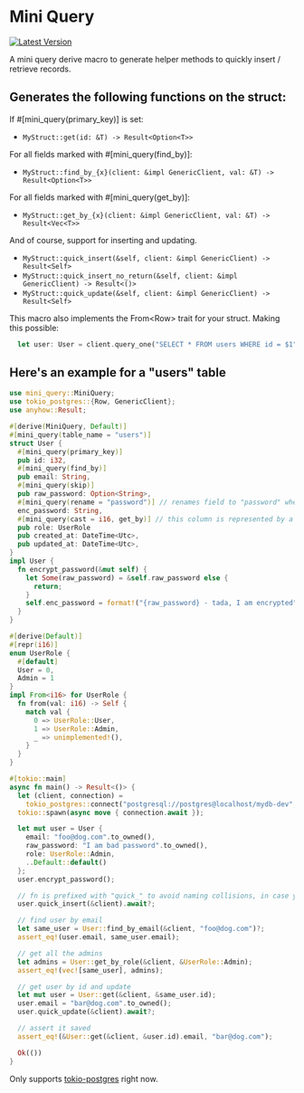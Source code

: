 # Mini Query

[![Latest Version](https://img.shields.io/crates/v/mini-query.svg)](https://crates.io/crates/mini-query)

A mini query derive macro to generate helper methods to quickly insert / retrieve records.

## Generates the following functions on the struct:

If #[mini_query(primary_key)] is set:

- `MyStruct::get(id: &T) -> Result<Option<T>>`

For all fields marked with #[mini_query(find_by)]:

- `MyStruct::find_by_{x}(client: &impl GenericClient, val: &T) -> Result<Option<T>>`

For all fields marked with #[mini_query(get_by)]:

- `MyStruct::get_by_{x}(client: &impl GenericClient, val: &T) -> Result<Vec<T>>`

And of course, support for inserting and updating.

- `MyStruct::quick_insert(&self, client: &impl GenericClient) -> Result<Self>`
- `MyStruct::quick_insert_no_return(&self, client: &impl GenericClient) -> Result<()>`
- `MyStruct::quick_update(&self, client: &impl GenericClient) -> Result<Self>`

This macro also implements the From\<Row> trait for your struct. Making this possible:

```rust
  let user: User = client.query_one("SELECT * FROM users WHERE id = $1", &[&1]).await?.into();
```

## Here's an example for a "users" table

```rust
use mini_query::MiniQuery;
use tokio_postgres::{Row, GenericClient};
use anyhow::Result;

#[derive(MiniQuery, Default)]
#[mini_query(table_name = "users")]
struct User {
  #[mini_query(primary_key)]
  pub id: i32,
  #[mini_query(find_by)]
  pub email: String,
  #[mini_query(skip)]
  pub raw_password: Option<String>,
  #[mini_query(rename = "password")] // renames field to "password" when saving
  enc_password: String,
  #[mini_query(cast = i16, get_by)] // this column is represented by a smallint in postgres
  pub role: UserRole
  pub created_at: DateTime<Utc>,
  pub updated_at: DateTime<Utc>,
}
impl User {
  fn encrypt_password(&mut self) {
    let Some(raw_password) = &self.raw_password else {
      return;
    }
    self.enc_password = format!("{raw_password} - tada, I am encrypted");
  }
}

#[derive(Default)]
#[repr(i16)]
enum UserRole {
  #[default]
  User = 0,
  Admin = 1
}
impl From<i16> for UserRole {
  fn from(val: i16) -> Self {
    match val {
      0 => UserRole::User,
      1 => UserRole::Admin,
      _ => unimplemented!(),
    }
  }
}

#[tokio::main]
async fn main() -> Result<()> {
  let (client, connection) =
    tokio_postgres::connect("postgresql://postgres@localhost/mydb-dev", NoTls).await?;
  tokio::spawn(async move { connection.await });

  let mut user = User {
    email: "foo@dog.com".to_owned(),
    raw_password: "I am bad password".to_owned(),
    role: UserRole::Admin,
    ..Default::default()
  };
  user.encrypt_password();

  // fn is prefixed with "quick_" to avoid naming collisions, in case you wish to write your own.
  user.quick_insert(&client).await?;

  // find user by email
  let same_user = User::find_by_email(&client, "foo@dog.com")?;
  assert_eq!(user.email, same_user.email);

  // get all the admins
  let admins = User::get_by_role(&client, &UserRole::Admin);
  assert_eq!(vec![same_user], admins);

  // get user by id and update
  let mut user = User::get(&client, &same_user.id);
  user.email = "bar@dog.com".to_owned();
  user.quick_update(&client).await?;

  // assert it saved
  assert_eq!(&User::get(&client, &user.id).email, "bar@dog.com");

  Ok(())
}

```

Only supports [tokio-postgres](https://docs.rs/tokio-postgres/latest/tokio_postgres/) right now.
